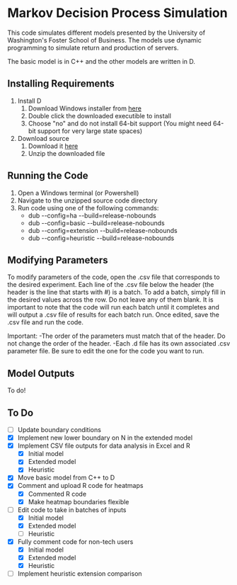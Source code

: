 # Markov Decision Process Simulation

This code simulates different models presented by the University of Washington's Foster School
of Business. The models use dynamic programming to simulate return and production of servers. 

The basic model is in C++ and the other models are written in D.

## Installing Requirements

1. Install D
    1. Download Windows installer from [here](http://downloads.dlang.org/releases/2.x/2.075.0/dmd-2.075.0.exe)
	2. Double click the downloaded executible to install
    3. Choose "no" and do not install 64-bit support (You might need 64-bit support for very large state spaces)
2. Download source
	1. Download it [here](https://github.com/pgluss/inventory-mdp/archive/master.zip)
	2. Unzip the downloaded file

## Running the Code

1. Open a Windows terminal (or Powershell)
2. Navigate to the unzipped source code directory
3. Run code using one of the following commands:
	- dub --config=ha --build=release-nobounds
	- dub --config=basic --build=release-nobounds
	- dub --config=extension --build=release-nobounds
	- dub --config=heuristic --build=release-nobounds

## Modifying Parameters

To modify parameters of the code, open the .csv file that corresponds to the desired experiment. Each line of 
the .csv file below the header (the header is the line that starts with #) is a batch. To add a batch, simply 
fill in the desired values across the row. Do not leave any of them blank. It is important to note that the 
code will run each batch until it completes and will output a .csv file of results for each batch run. Once 
edited, save the .csv file and run the code.

Important: 
-The order of the parameters must match that of the header. Do not change the order of the header.
-Each .d file has its own associated .csv parameter file. Be sure to edit the one for the code you want 
to run.

## Model Outputs

To do!

## To Do

- [ ] Update boundary conditions
- [X] Implement new lower boundary on N in the extended model
- [X] Implement CSV file outputs for data analysis in Excel and R
    - [X] Initial model
    - [X] Extended model
    - [X] Heuristic
- [X] Move basic model from C++ to D
- [X] Comment and upload R code for heatmaps
    - [X] Commented R code
    - [X] Make heatmap boundaries flexible
- [ ] Edit code to take in batches of inputs
    - [X] Initial model
    - [X] Extended model
    - [ ] Heuristic
- [X] Fully comment code for non-tech users
    - [X] Initial model
    - [X] Extended model
    - [X] Heuristic
- [ ] Implement heuristic extension comparison
